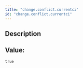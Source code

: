 ```yaml
---
title: "change.conflict.currentci"
id: "change.conflict.currentci"
---
```

## Description



## Value: 
```
true
```
